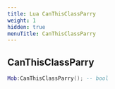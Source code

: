 ```yaml
---
title: Lua CanThisClassParry
weight: 1
hidden: true
menuTitle: CanThisClassParry
---
```

## CanThisClassParry
```lua
Mob:CanThisClassParry(); -- bool
```